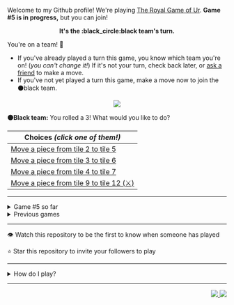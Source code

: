 Welcome to my Github profile!
We're playing
[The Royal Game of Ur](https://en.wikipedia.org/wiki/Royal_Game_of_Ur).
**Game #5 is in progress,** but you can join!

<p align="center">
  <b>It's the
  :black_circle:black
  team's turn.</b>
</p>

You're on a team! :wave:

* If you've already played a turn this game, you know which team you're on!
(_you can't change it!_)
If it's not your turn, check back later, or
[ask a
friend](https://twitter.com/share?text=I'm+playing+The+Royal+Game+of+Ur+on+a+GitHub+profile.+Take+your+turn+at+https://github.com/rossjrw/rossjrw+%23RoyalGameOfUr+%23github)
to make a move.
* If you've not yet played a turn this game, make a move now to join the
:black_circle:black
team.

<p align="center"><img src="https://raw.githubusercontent.com/rossjrw/rossjrw/play/games/current/board.738.svg"></p>

  **:black_circle:Black team:**
  You rolled a 3!
What would you like to do?

| Choices *(click one of them!)* |
| --- |
  | [Move a piece from tile 2 to tile 5    ](https://github.com/rossjrw/rossjrw/issues/new?title=ur-move-3%402-0&amp;body=Press+Submit%21+You+don%27t+need+to+edit+this+text+or+do+anything+else.%0D%0A%0D%0ABe+aware+that+your+move+can+take+a+minute+or+two+to+process.) |
  | [Move a piece from tile 3 to tile 6    ](https://github.com/rossjrw/rossjrw/issues/new?title=ur-move-3%403-0&amp;body=Press+Submit%21+You+don%27t+need+to+edit+this+text+or+do+anything+else.%0D%0A%0D%0ABe+aware+that+your+move+can+take+a+minute+or+two+to+process.) |
  | [Move a piece from tile 4 to tile 7    ](https://github.com/rossjrw/rossjrw/issues/new?title=ur-move-3%404-0&amp;body=Press+Submit%21+You+don%27t+need+to+edit+this+text+or+do+anything+else.%0D%0A%0D%0ABe+aware+that+your+move+can+take+a+minute+or+two+to+process.) |
  | [Move a piece from tile 9 to tile 12  (:crossed_swords:)  ](https://github.com/rossjrw/rossjrw/issues/new?title=ur-move-3%409-0&amp;body=Press+Submit%21+You+don%27t+need+to+edit+this+text+or+do+anything+else.%0D%0A%0D%0ABe+aware+that+your+move+can+take+a+minute+or+two+to+process.) |

-----

<details><summary>Game #5 so far</summary>

## Who's on each team?

<table>
    <thead>
      <tr><th colspan=2>Players in this game</th></tr>
    </thead>
    <tbody>
      <tr>
        <td align="right"><b>Black team</b> :black_circle:</td>
        <td>:white_circle: <b> White team</b></td>
      </tr>
      <tr align="center">
        <td><b><a href="https://github.com/shpatrickguo">@shpatrickguo</a></b> (8)<br><b><a href="https://github.com/DevTony101">@DevTony101</a></b> (2)<br><b><a href="https://github.com/Rayyan06">@Rayyan06</a></b> (2)<br><b><a href="https://github.com/shravankb">@shravankb</a></b> (1)<br><b><a href="https://github.com/HOWZ1T">@HOWZ1T</a></b> (1)<br><b><a href="https://github.com/brandonpittman">@brandonpittman</a></b> (1)<br><b><a href="https://github.com/BerkSpar">@BerkSpar</a></b> (1)<br><b><a href="https://github.com/ShapManasick">@ShapManasick</a></b> (1)<br><b><a href="https://github.com/RayhanADev">@RayhanADev</a></b> (1)<br><b><a href="https://github.com/nhcarrigan">@nhcarrigan</a></b> (1)</td>
        <td><b><a href="https://github.com/KennyOliver">@KennyOliver</a></b> (5)<br><b><a href="https://github.com/BaptisteMartinet">@BaptisteMartinet</a></b> (2)<br><b><a href="https://github.com/lynxaegon">@lynxaegon</a></b> (2)<br><b><a href="https://github.com/Dhyeythumar">@Dhyeythumar</a></b> (1)<br><b><a href="https://github.com/LucioFex">@LucioFex</a></b> (1)<br><b><a href="https://github.com/sampoder">@sampoder</a></b> (1)<br><b><a href="https://github.com/JohanDev6">@JohanDev6</a></b> (1)<br><b><a href="https://github.com/brunocampos01">@brunocampos01</a></b> (1)<br><b><a href="https://github.com/Kishan2029">@Kishan2029</a></b> (1)</td>
      </tr>
    </tbody>
  </table>

## What's happened so far?

| Time | Turn | Event | Issue | Board |
| :---: | :---: | :--- | :---: | :---: |
  | 6th Mar 2021 06:41 | **0** | :black_circle: **[@shpatrickguo](https://github.com/shpatrickguo)** started a new game | [#703](https://github.com/rossjrw/rossjrw/issues/703) | [link](https://raw.githubusercontent.com/rossjrw/rossjrw/fe1933f48a6a894bccf1fc49a4df9a7ba3abb58c/games/current/board.703.svg) |
  | 6th Mar 2021 06:43 | **1** | :black_circle: **[@DevTony101](https://github.com/DevTony101)** moved a black piece onto the board to position 4  — claimed a rosette :rosette:  | [#704](https://github.com/rossjrw/rossjrw/issues/704) | [link](https://raw.githubusercontent.com/rossjrw/rossjrw/795fe97c28ec218d8c929279608c74d839bf8a5b/games/current/board.704.svg) |
  | 6th Mar 2021 06:44 | **2** | :black_circle: **[@DevTony101](https://github.com/DevTony101)** moved a black piece from position 4 to position 7    | [#705](https://github.com/rossjrw/rossjrw/issues/705) | [link](https://raw.githubusercontent.com/rossjrw/rossjrw/854cd2dc018d03eefa8b4a738b13d05075001b15/games/current/board.705.svg) |
  | 6th Mar 2021 07:58 | **3** | :white_circle: **[@Dhyeythumar](https://github.com/Dhyeythumar)** moved a white piece onto the board to position 2    | [#706](https://github.com/rossjrw/rossjrw/issues/706) | [link](https://raw.githubusercontent.com/rossjrw/rossjrw/d63604c6714142428fefb49c7495d67d9f2c574a/games/current/board.706.svg) |
  | 8th Mar 2021 04:44 | **4** | :black_circle: **[@shpatrickguo](https://github.com/shpatrickguo)** moved a black piece onto the board to position 2    | [#707](https://github.com/rossjrw/rossjrw/issues/707) | [link](https://raw.githubusercontent.com/rossjrw/rossjrw/26804f326c5e54835d33be52beb22773f72acbe3/games/current/board.707.svg) |
  | 8th Mar 2021 20:23 | **5** | :white_circle: **[@KennyOliver](https://github.com/KennyOliver)** moved a white piece from position 2 to position 3    | [#708](https://github.com/rossjrw/rossjrw/issues/708) | [link](https://raw.githubusercontent.com/rossjrw/rossjrw/0ec7bf9c710549b9dd4ed203589957d6c67496fc/games/current/board.708.svg) |
  | 11th Mar 2021 22:43 | **6** | :black_circle: **[@shpatrickguo](https://github.com/shpatrickguo)** moved a black piece from position 7 to position 8  — claimed a rosette :rosette:  | [#709](https://github.com/rossjrw/rossjrw/issues/709) | [link](https://raw.githubusercontent.com/rossjrw/rossjrw/d054a2bf424ff1273bb4280e6d90b23f55cc6851/games/current/board.709.svg) |
  | 12th Mar 2021 05:15 | **7** | :black_circle: **[@shravankb](https://github.com/shravankb)** moved a black piece from position 2 to position 4  — claimed a rosette :rosette:  | [#710](https://github.com/rossjrw/rossjrw/issues/710) | [link](https://raw.githubusercontent.com/rossjrw/rossjrw/2cf7a6fc3432d2bb2df4d269299b911610ace7fc/games/current/board.710.svg) |
  | 12th Mar 2021 10:47 | **8** | :black_circle: **[@HOWZ1T](https://github.com/HOWZ1T)** moved a black piece from position 8 to position 10    | [#711](https://github.com/rossjrw/rossjrw/issues/711) | [link](https://raw.githubusercontent.com/rossjrw/rossjrw/6a289cd05c2fe0b7a33c48a692641eb6c06c85f8/games/current/board.711.svg) |
  | 12th Mar 2021 13:55 | **9** | :white_circle: **[@BaptisteMartinet](https://github.com/BaptisteMartinet)** moved a white piece onto the board to position 4  — claimed a rosette :rosette:  | [#712](https://github.com/rossjrw/rossjrw/issues/712) | [link](https://raw.githubusercontent.com/rossjrw/rossjrw/a449fd0845517cc06a691230e0fe362418a8aa0c/games/current/board.712.svg) |
  | 12th Mar 2021 13:59 | **10** | :white_circle: **[@BaptisteMartinet](https://github.com/BaptisteMartinet)** moved a white piece from position 4 to position 6    | [#713](https://github.com/rossjrw/rossjrw/issues/713) | [link](https://raw.githubusercontent.com/rossjrw/rossjrw/b3473b64be8fc5d705066a22d019197bd9c64a3c/games/current/board.713.svg) |
  | 14th Mar 2021 20:27 | **11** | :black_circle: **[@shpatrickguo](https://github.com/shpatrickguo)** moved a black piece from position 4 to position 6 — captured a white piece :crossed_swords:   | [#714](https://github.com/rossjrw/rossjrw/issues/714) | [link](https://raw.githubusercontent.com/rossjrw/rossjrw/4f9347c7c4d0264f8e98da975f2c5a7b5fa471ed/games/current/board.714.svg) |
  | 16th Mar 2021 22:04 | **12** | :white_circle: **[@LucioFex](https://github.com/LucioFex)** moved a white piece from position 3 to position 5    | [#715](https://github.com/rossjrw/rossjrw/issues/715) | [link](https://raw.githubusercontent.com/rossjrw/rossjrw/e662f4f7c500ad8ecc6eb24ba013919b70197e12/games/current/board.715.svg) |
  | 17th Mar 2021 05:24 | **13** | :black_circle: **[@brandonpittman](https://github.com/brandonpittman)** moved a black piece from position 10 to position 14  — claimed a rosette :rosette:  | [#716](https://github.com/rossjrw/rossjrw/issues/716) |  |
  | 18th Mar 2021 14:40 | **14** | :black_circle: **[@BerkSpar](https://github.com/BerkSpar)** moved a black piece onto the board to position 3    | [#717](https://github.com/rossjrw/rossjrw/issues/717) | [link](https://raw.githubusercontent.com/rossjrw/rossjrw/63d55a8b218265fad3519c6a6e74590c5d8e9057/games/current/board.717.svg) |
  | 18th Mar 2021 14:40 | **15** | :white_circle:  The white team rolled a 0 and their turn was automatically passed | [#717](https://github.com/rossjrw/rossjrw/issues/717) | [link](https://raw.githubusercontent.com/rossjrw/rossjrw/8c6c8b25608c0c23d624b50deb17efbfb31ba557/games/current/board.717.svg) |
  | 20th Mar 2021 06:48 | **16** | :black_circle: **[@shpatrickguo](https://github.com/shpatrickguo)** moved a black piece from position 6 to position 9    | [#719](https://github.com/rossjrw/rossjrw/issues/719) | [link](https://raw.githubusercontent.com/rossjrw/rossjrw/7b901772bdaa5596d8a5629996ab900278029b4f/games/current/board.719.svg) |
  | 23rd Mar 2021 02:02 | **17** | :white_circle: **[@sampoder](https://github.com/sampoder)** moved a white piece onto the board to position 2    | [#720](https://github.com/rossjrw/rossjrw/issues/720) | [link](https://raw.githubusercontent.com/rossjrw/rossjrw/3357a86aa99c54a14e890675cb5ef34b808f1591/games/current/board.720.svg) |
  | 23rd Mar 2021 10:20 | **18** | :black_circle: **[@ShapManasick](https://github.com/ShapManasick)** moved a black piece from position 3 to position 6    | [#721](https://github.com/rossjrw/rossjrw/issues/721) | [link](https://raw.githubusercontent.com/rossjrw/rossjrw/b0ffacf13719586eb74460bc317ff3814ec82a99/games/current/board.721.svg) |
  | 23rd Mar 2021 22:32 | **19** | :white_circle: **[@lynxaegon](https://github.com/lynxaegon)** moved a white piece from position 5 to position 6 — captured a black piece :crossed_swords:   | [#722](https://github.com/rossjrw/rossjrw/issues/722) | [link](https://raw.githubusercontent.com/rossjrw/rossjrw/8de583709b459f2edc23d258e182dbab81775c85/games/current/board.722.svg) |
  | 23rd Mar 2021 23:10 | **20** | :black_circle: **[@RayhanADev](https://github.com/RayhanADev)** ascended a black piece from position 14 :rocket:    | [#723](https://github.com/rossjrw/rossjrw/issues/723) | [link](https://raw.githubusercontent.com/rossjrw/rossjrw/bc5e3d6bf6ada7883aca44eeaae4eae4ba83c2ba/games/current/board.723.svg) |
  | 24th Mar 2021 09:56 | **21** | :white_circle: **[@lynxaegon](https://github.com/lynxaegon)** moved a white piece from position 2 to position 4  — claimed a rosette :rosette:  | [#724](https://github.com/rossjrw/rossjrw/issues/724) | [link](https://raw.githubusercontent.com/rossjrw/rossjrw/80fa97eff6cb1319aaa362894acafdd53e4875da/games/current/board.724.svg) |
  | 24th Mar 2021 23:13 | **22** | :white_circle: **[@JohanDev6](https://github.com/JohanDev6)** moved a white piece onto the board to position 2    | [#725](https://github.com/rossjrw/rossjrw/issues/725) | [link](https://raw.githubusercontent.com/rossjrw/rossjrw/64d7715a39ebbce33674f401c3d3653d112e037f/games/current/board.725.svg) |
  | 25th Mar 2021 05:02 | **23** | :black_circle: **[@shpatrickguo](https://github.com/shpatrickguo)** moved a black piece onto the board to position 1    | [#727](https://github.com/rossjrw/rossjrw/issues/727) | [link](https://raw.githubusercontent.com/rossjrw/rossjrw/7588240755c04f3bf645f0ef68f0482cd3851dbf/games/current/board.727.svg) |
  | 26th Mar 2021 14:40 | **24** | :white_circle: **[@brunocampos01](https://github.com/brunocampos01)** moved a white piece onto the board to position 1    | [#728](https://github.com/rossjrw/rossjrw/issues/728) | [link](https://raw.githubusercontent.com/rossjrw/rossjrw/1dbaa3819a10e4a0a2316ba9f40f7a0111554b21/games/current/board.728.svg) |
  | 28th Mar 2021 00:59 | **25** | :black_circle: **[@shpatrickguo](https://github.com/shpatrickguo)** moved a black piece onto the board to position 2    | [#729](https://github.com/rossjrw/rossjrw/issues/729) | [link](https://raw.githubusercontent.com/rossjrw/rossjrw/b2120435568635bd5c38c25daace5706c0c20d4c/games/current/board.729.svg) |
  | 28th Mar 2021 18:34 | **26** | :white_circle: **[@KennyOliver](https://github.com/KennyOliver)** moved a white piece from position 6 to position 7    | [#730](https://github.com/rossjrw/rossjrw/issues/730) | [link](https://raw.githubusercontent.com/rossjrw/rossjrw/c9ed234b2ea6e99fbabcb53af86f7f9fac59f4c3/games/current/board.730.svg) |
  | 29th Mar 2021 02:43 | **27** | :black_circle: **[@shpatrickguo](https://github.com/shpatrickguo)** moved a black piece from position 2 to position 3    | [#731](https://github.com/rossjrw/rossjrw/issues/731) | [link](https://raw.githubusercontent.com/rossjrw/rossjrw/53c8a9e2655377c8576aa40bd0094465e85f3a45/games/current/board.731.svg) |
  | 29th Mar 2021 06:47 | **28** | :white_circle: **[@KennyOliver](https://github.com/KennyOliver)** moved a white piece from position 7 to position 8  — claimed a rosette :rosette:  | [#732](https://github.com/rossjrw/rossjrw/issues/732) | [link](https://raw.githubusercontent.com/rossjrw/rossjrw/28a1e91ffc984feb127bb114e2b6afd251a78069/games/current/board.732.svg) |
  | 29th Mar 2021 07:25 | **29** | :white_circle: **[@Kishan2029](https://github.com/Kishan2029)** moved a white piece onto the board to position 3    | [#733](https://github.com/rossjrw/rossjrw/issues/733) | [link](https://raw.githubusercontent.com/rossjrw/rossjrw/cd01be8d51cf022509ad022a6421c16948242bd6/games/current/board.733.svg) |
  | 30th Mar 2021 14:42 | **30** | :black_circle: **[@Rayyan06](https://github.com/Rayyan06)** moved a black piece from position 1 to position 4  — claimed a rosette :rosette:  | [#734](https://github.com/rossjrw/rossjrw/issues/734) | [link](https://raw.githubusercontent.com/rossjrw/rossjrw/55e1071c03cc04facf09f69ab0f24e04b3be7c28/games/current/board.734.svg) |
  | 30th Mar 2021 14:43 | **31** | :black_circle: **[@Rayyan06](https://github.com/Rayyan06)** moved a black piece onto the board to position 1    | [#735](https://github.com/rossjrw/rossjrw/issues/735) | [link](https://raw.githubusercontent.com/rossjrw/rossjrw/911ed92a9cda99089f8051717af1083e2cba8e14/games/current/board.735.svg) |
  | 30th Mar 2021 20:47 | **32** | :white_circle: **[@KennyOliver](https://github.com/KennyOliver)** moved a white piece from position 8 to position 11    | [#736](https://github.com/rossjrw/rossjrw/issues/736) | [link](https://raw.githubusercontent.com/rossjrw/rossjrw/b0a791f5d446cfc0d587d4ad09e186825e1f2e0b/games/current/board.736.svg) |
  | 30th Mar 2021 22:49 | **33** | :black_circle: **[@nhcarrigan](https://github.com/nhcarrigan)** moved a black piece from position 1 to position 2    | [#737](https://github.com/rossjrw/rossjrw/issues/737) | [link](https://raw.githubusercontent.com/rossjrw/rossjrw/2e9afbd0eede39ec5e86ce91f2066d32a23cf8d8/games/current/board.737.svg) |
  | 31st Mar 2021 14:52 | **34** | :white_circle: **[@KennyOliver](https://github.com/KennyOliver)** moved a white piece from position 11 to position 12    | [#738](https://github.com/rossjrw/rossjrw/issues/738) |  |

</details>

<details><summary>Previous games</summary>

## Previous games

1. A game was started on 30th Jul 2020 by **[@rossjrw](https://github.com/rossjrw)** and ended on 4th Dec 2020. 
   * The :white_circle:white team won. 
   * 64 players played 166 moves across 4 months and 5 days. 
   * The :black_circle:black team captured 9 white pieces and claimed 12 rosettes. 
   * The :white_circle:white team captured 10 black pieces and claimed 18 rosettes. 
   * The MVP of the winning team was **[@1ethanhansen](https://github.com/1ethanhansen)**, who played 48 moves. 
   * The winning move was made by **[@qbtl](https://github.com/qbtl)** ([#269](https://github.com/rossjrw/rossjrw/issues/269)).
1. A game was started on 4th Dec 2020 by **[@1ethanhansen](https://github.com/1ethanhansen)** and ended on 11th Jan 2021. 
   * The :black_circle:black team won. 
   * 27 players played 145 moves across 1 month and 1 week. 
   * The :black_circle:black team captured 7 white pieces and claimed 16 rosettes. 
   * The :white_circle:white team captured 6 black pieces and claimed 14 rosettes. 
   * The MVP of the winning team was **[@shpatrickguo](https://github.com/shpatrickguo)**, who played 26 moves. 
   * The winning move was made by **[@shpatrickguo](https://github.com/shpatrickguo)** ([#424](https://github.com/rossjrw/rossjrw/issues/424)).
1. A game was started on 11th Jan 2021 by **[@BaptisteMartinet](https://github.com/BaptisteMartinet)** and ended on 11th Feb 2021. 
   * The :white_circle:white team won. 
   * 17 players played 118 moves across 1 month and 12 hours. 
   * The :black_circle:black team captured 2 white pieces and claimed 11 rosettes. 
   * The :white_circle:white team captured 8 black pieces and claimed 14 rosettes. 
   * The MVP of the winning team was **[@1ethanhansen](https://github.com/1ethanhansen)**, who played 45 moves. 
   * The winning move was made by **[@1ethanhansen](https://github.com/1ethanhansen)** ([#535](https://github.com/rossjrw/rossjrw/issues/535)).
1. A game was started on 11th Feb 2021 by **[@1ethanhansen](https://github.com/1ethanhansen)** and ended on 5th Mar 2021. 
   * The :white_circle:white team won. 
   * 17 players played 175 moves across 3 weeks and 22 hours. 
   * The :black_circle:black team captured 12 white pieces and claimed 17 rosettes. 
   * The :white_circle:white team captured 13 black pieces and claimed 18 rosettes. 
   * The MVP of the winning team was **[@1ethanhansen](https://github.com/1ethanhansen)**, who played 48 moves. 
   * The winning move was made by **[@1ethanhansen](https://github.com/1ethanhansen)** ([#702](https://github.com/rossjrw/rossjrw/issues/702)).

</details>

-----

:eye: Watch this repository to be the first to know when someone has played

:star: Star this repository to invite your followers to play

-----

<details><summary>How do I play?</summary>

  It's the :white_circle:white team versus the :black_circle:black team.

  The turn starts by rolling 4 binary dice, which
  results in a number from 0 to 4. The current team gets to move one of their
  pieces by that many tiles.

  All of your pieces start on position 0 (the space just before tile 1). Your
  goal is to get all seven of them off the board by moving them onto position
  15 (the space just after tile 14). This is called **:rocket:ascending** a
  piece. You also want to prevent your opponent from :rocket:ascending their
  pieces.

  You will move your pieces along the tiles from tile 1 to tile 14. The tiles
  on your side of the board (tiles 1 through 4, 13, and 14) are safe — only
  your pieces can be there. However, the tiles in the middle (tiles 5 through
  12) are unsafe — your opponent's pieces can also be here. If one team's piece
  lands on the same tile as another team's piece, the piece that was landed on
  is **:crossed_swords:captured**! It goes all the way back to position 0.

  If you land on a **:rosette:rosette** (tiles 4, 8, and 14), your team gets to
  take another turn. Also, a piece that is on the :rosette:rosette on tile 8
  *cannot be :crossed_swords:captured*. A piece that's trying to capture it will
  simply bounce off onto tile 9.

  The first team to **:rocket:ascend** all seven of their pieces — that is,
  move them off the board onto position 15 — :crown:wins!

  Watch [Tom Scott play against Irving
  Finkel](https://www.youtube.com/watch?v=WZskjLq040I) in 2017.

  -----

  Playing Ur on my GitHub profile is easy. The dice have already been rolled
  for you — all you have to do is decide what to do with them.

  Anyone can join either team at any time, but once you're in a team, you're
  locked into it until the game ends. You can't play a move when it's the
  other team's turn.

  _([Before 2020-09-19](https://github.com/rossjrw/rossjrw/pull/133), your team
  was determined by your username. This is no longer the case.)_

  There will be a list of links below the board image with each possible move.
  Clicking one of those will take you to a page where you can create an Issue
  in this repository. The fields will already be filled in and all you have to
  do is click Submit.

  It will take a moment for Github Actions to acknowledge your move, but once
  it does, you'll see it react with the 'eyes' emoji (:eyes:). No more than a
  minute later it should react with the 'rocket' emoji (:rocket:) to let you
  know that your move was successful.

  If you don't see any of that, then something went wrong. Ping me in your
  issue by typing `cc @rossjrw`, and I'll take a look.

  Note that if your team has no possible moves — for example by rolling a 0 —
  your turn will be automatically skipped. The event log will let you know if
  this has happened.

  -----

  Check out the `source` branch of this repository for the source code and a
  little commentary on the inspiration behind this project.

</details>

-----

<p align="right">
  <a href="https://github.com/rossjrw/rossjrw/actions?query=workflow:build">
    <img src="https://github.com/rossjrw/rossjrw/workflows/build/badge.svg?branch=source"/>
  </a>
  <a href="https://github.com/rossjrw/rossjrw/actions?query=workflow:play">
    <img src="https://github.com/rossjrw/rossjrw/workflows/play/badge.svg?branch=play"/>
  </a>
</p>
